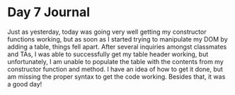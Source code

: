 # Day 7 Journal

Just as yesterday, today was going very well getting my constructor functions working, but as soon as I started trying to manipulate my DOM by adding a table, things fell apart. After several inquiries amongst classmates and TAs, I was able to successfully get my table header working, but unfortunately, I am unable to populate the table with the contents from my constructor function and method. I have an idea of how to get it done, but am missing the proper syntax to get the code working. Besides that, it was a good day!
